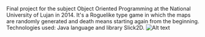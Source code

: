 Final project for the subject Object Oriented Programming at the National University of Lujan in 2014.
It's a Roguelike type game in which the maps are randomly generated and death means starting again from the beginning.
Technologies used: Java language and library Slick2D.
![Alt text]([IMG]http://i63.tinypic.com/ev9ssn.jpg[/IMG] "Optional title")
